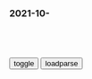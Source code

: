### 2021-10-　

```note
```

<table id="tbc" style="white-space:pre-wrap">
</table>
<button onclick="toggleb()">toggle</button>
<button onclick="loadparse()">loadparse</button>
<br>
<!-- 🌸<br>🍅-　-🍑<hr>🍀 --> <textarea rows="30" cols="100" style="display: none" id="tar">

原来辣不是味道，而是温度感应！发现者获得了今年诺贝尔生理学奖
https://mbd.baidu.com/newspage/data/landingsuper?context=%7B%22nid%22%3A%22news_9538740232616563467%22%7D

2021/10/6下午8:14:01

特朗普：我们赢了 然后我们又赢了 如果我们想赢 我们总是能赢…
https://v.ifeng.com/c/v/v002VRXiKvGmUL2MaI0wP5dPOdDoO026zEIf-_u9MMuXk31U__

神友们的赢麻了是什么意思？ - 知乎
https://www.zhihu.com/question/408395676

　amzy
395 人赞同了该回答
字面意思，胜利到麻木。

好事能赢，坏事也能赢，血亏也能赢，什么都能赢，故称赢麻了。

2021/10/6下午5:59:25

赢麻了，没意思【那年那兔那些事儿吧】_百度贴吧
https://tieba.baidu.com/p/6636964964

jy00827510
这叫从胜利走向另一个胜利，建g同志那年代的人懂

c级E100坦克
鲁迅先生早就高度概括过这种思维

2021/10/6下午5:58:21

评分9.7，史上最极品丈母娘。看望后你就知道日本女婿的无奈了…_哔哩哔哩_bilibili
https://www.bilibili.com/video/BV1zy4y1t7o6

主公喜欢的是已婚少妇，尤其是别人家的媳妇。

太太我喜欢你啊。

作为笨女孩女主佳子的母亲，佳子会变成现在的性格跟佳慧阿姨有着不可推脱的关系。

从遗传学的角度来讲，佳子是完完全全继承了她妈的性格，外貌。甚至在佳慧阿姨的基础上完成了又一次的退化，最后成了二次元反冲斗士。并和阿库娅，萨塔妮娅一起并列为动画界三大智障美少女。

对于这样的佳子，佳慧阿姨深感无奈。但在别人看来，是有其母必有其女。

佳慧阿姨擅长肉搏战，能够突破物理学极限在一瞬间夺取敌方内衣。

佳慧阿姨虽然看起来没心没肺，却有一个困扰她多年的难题，那就是女儿佳子的未来。确切地说应该是自己的未来，为了自己能够安度晚年，佳慧阿姨把目标放在了男主小明身上。
　备受打击的佳慧阿姨最后准备将佳子遗弃到盛产香蕉的菲律宾野生丛林。

在小区内散播男主对姑姑怀有特殊情节的谣言，导致男主在小区内的风评极差。

每次男主反击都能通过装傻卖萌和毒舌完美克制男主，并以骚扰男主为乐。

虽然在一般人看来女女不是抚养而是放养。

艾利欧变成了家里蹲电波族，对此女女一直心怀愧疚，只能采取放任式的你爱尽自己所能在物质上满足艾利欧。

女女不知道一个好母亲是怎么样的，但她确实一直在尽力完成自己作为一个母亲的职责。

2021/10/6下午5:37:24

（日本动漫）评分9.7，史上最极品丈母娘,动漫,日本动漫,好看视频
https://haokan.baidu.com/v?vid=12324216508033168745&sfrom=baidu-feed

评分9.7，史上最极品岳母！岳母：跟女婿住一起挺好！_哔哩哔哩_bilibili
https://www.bilibili.com/video/BV14r4y1N79E?spm_id_from=333.999.0.0

佳子不仅继承了母亲的外貌，还完完全全地继承了母亲的性格。

弹幕：《樱与抱月》又名《安达与岛村》，不过已经被下了

性格和行为举止完全都是小孩子，还喜欢对男主做一些工口的事情。

艾利欧变成了个电波女，每天都把自己裹在被卷里生活，也因此艾利欧遭到了同学的排挤，从学校退学后一直幻想着能够重返宇宙。

男主带着艾利欧认清现实，走出封闭内心踏进社会。

姑姑虽然行为脱线，思维也不是正常人，但作为一个母亲她是绝对合格的。

祖母几十年如一日地守在小店，丈夫和朋友都离她而去，导致她成了个老电波族。最后已经老得走不动了，但仍然努力在女儿面前表现出要强的一面。傲娇地告诉姑姑，自己能走只是不想走。

放到今天妥妥的季度霸权有力竞争者，但可惜生不逢时，在07年诞生了太多的话题大作。

小灿的爸爸是个究极女儿控，一心想把永澄剁碎了喂鱼。

2021/10/6下午5:07:50

起底h航创始人内斗秘辛_媒体_澎湃新闻-The Paper
https://www.thepaper.cn/newsDetail_forward_14685534

2016年9月，h航实业高管签发了一份《阳光宣言》，向王h表达绝对忠诚。一个月后，h航集团下发口头通知，要求对董事局主席陈峰执行“三不政策”：不执行他的任何指令，不回答他的任何问题，不给他任何解释。

陈f在海航被“退休”了。海航随之开启了一轮大清洗。从2016年9月到2017年10月，海航实业和航空公司近百名干部被处理。他们或被驱逐，或被王健发配到山上进行反思。

很多高管根本不知道自己为何会遭此劫难。他们很可能就是因为接了陈峰一个电话而已。

在2016和2017两年间，海航居然没开过一次董事会，这一切没人敢问，更没人敢提。

2017年底，海航曝出最高负债已达7000亿元。此时人们才知道，海航居然连基本的油料钱都没了。

疯狂的末代王朝

王健去世之后，2018年陈峰重新执掌海航，陈王两派之间的争斗仍未停止，并将海航演变成了陈峰的“家天下”。

陈峰对海航的管理层进行了大刀阔斧的调整。据知情人士称，王健曾经重用的200多名干部全部被免掉。这被外界解读为对王健团队的“清洗”。坊间一直传闻，海航内部有个不成文的规则，“陈峰用过的人，王健不会再用。反之亦然。”

那时的海航完全变成了一家子承父业的家族企业，这也彻底导致了人心的涣散。

顾g说：h航集团发展28年，曾经是m企发展的楷模，
很多人又丢了初心、忘了使命，
直至当野心和欲望把集团送入深渊的时候，
既不能清醒地认识自己，也没有把握住机会，没有说真话的勇气，更没有付出和担当的魄力。直至把数十万家庭的希望、成千上万家机构的信任毁于一旦，乃至于给gj造成了数千亿元的巨大损失，这时候很多事情就真的已经注定。但海航已经不再是过去的那个“家天下”的企业。

2021/10/6下午4:37:39

h航董事长被抓！这该死的贪嗔痴！
https://mbd.baidu.com/newspage/data/landingsuper?context=%7B%22nid%22%3A%22news_8855642782114965640%22%7D

顾g：很多人丢了初心、忘
了使命，直到野心和欲望把集团送入深
渊时，也没有说真话的勇气。
https://pics0.baidu.com/feed/cf1b9d16fdfaaf5140a44ec63d03a6e7f11f7ae1.jpeg?token=ee68ac92cb8c5bffcb2c7158caca87ea

2021/10/6下午4:51:44

海航董事长陈峰、CEO谭向东被抓，顾刚连夜发全员信：出了隧道就会被阳光洒遍全身
http://stock.10jqka.com.cn/20210925/c632973834.shtml

2021/10/6下午5:35:51

日本的真正可怕之处，21年拿了20个诺贝尔奖！
https://mbd.baidu.com/newspage/data/landingsuper?context=%7B%22nid%22%3A%22news_9694867147005053497%22%7D

看看日本，想想zg。毫不客气地说，zg要加油啊。

在绝大多数gj，钞票上的人物，往往都是zz家。

日本则是例外，清一色学者。

将最崇敬的人印在每一个gm、每天都在数次进行的日常活动里，意味着最隆重的怀念、最深刻的尊敬。日本人对知识渊博的人表达最大敬仰。

对教育的高度重视，坦率地说，zg与日本，应该还存在差距。

看到一位赴日科学家的文章，谈了他的一个亲身感触：

我第一次参加日本实验室内的小组会（seminar）。让我惊讶的是他们对待所谓"错误"结果的态度。他们会非常认真地研讨结果错在什么地方，为什么错。但他们不会对研究者本人提出任何批评。

失败是成功之母，这个道理人人皆知，日本人真正做到了。与此成鲜明对比的是，我们往往压制失败，动不动就追责。那么以后，谁还敢去尝试新的东西呢？甚至，谁还敢说真话呢？

zg的情况未必这么不堪。但在我们这个sh，在一些地方和一些单位，多做事多犯错，什么都不做，反而最受好评，有没有这样的情况，大家心里都有一把尺子。

但类似x保方晴子的学术不端，全世界都有吧，包括zg在内，但有几个人像笹井芳树这样认真、刚烈呢？

从2005年到2015年，日本这十年的科研经费平均达到国内生产总值的3％，居发达国家首位，而2016年美国为2.8%，约4650亿美元。

可以说，在科研投入比重方面，日本比美国还要高！

就以真锅淑郎为例，出生在日本，但现在是美国人。据说，他之所以离开日本，还是受美国研究环境的吸引，他曾经说过：美国简直是研究的天堂，来自世界各地的人们，聚集在一起，相互刺激，讨论、交流，然后继续。进步就诞生了。

2021/10/6下午3:55:46

日本发现能传染人类新病毒：可致39度高烧 至少7人感染
https://baijiahao.baidu.com/s?id=1712829110158444375&wfr=spider&for=pc

看客anr
大自然中蕴藏了太多不知名病毒了，当人类肆意破坏大自然掠夺资源的时候。大自然的反应就是灭了你！这也算是正当防卫了吧！

2021/10/6下午3:05:57

日本饲养17头“半人半猪”，长着人类的器官，用途让人大涨知识！
https://baijiahao.baidu.com/s?id=1631387366017873456&wfr=spider&for=pc

2021/10/6下午3:08:48

真正的高手，都懂“概率权”
https://baijiahao.baidu.com/s?id=1693851062691009028&wfr=spider&for=pc

懂概率的人，人生都不会太差

从生命到宇宙万物，假如真有造物主，他主宰的工具就是概率。

2021/10/6下午2:51:34

这个大佬把价格打下来后 有几百万人用上了电脑_凤凰网
https://tech.ifeng.com/c/8A6k9FCIFKF

2021/10/6上午10:30:17

四川省地震局：泸州发生8.1级地震为系统故障误报
http://baijiahao.baidu.com/s?id=1712790972380236122&wfr=spider&for=pc

2021/10/6上午10:27:41

</textarea> <!-- 🍀<br>🍑-　-🍅<hr>🌸 -->

```tip
```

<script src="https://cdn.jsdelivr.net/npm/jquery@3.5.1/dist/jquery.min.js"></script>

<link rel="stylesheet" href="https://cdn.jsdelivr.net/gh/fancyapps/fancybox@3.5.7/dist/jquery.fancybox.min.css" />
<script src="https://cdn.jsdelivr.net/gh/fancyapps/fancybox@3.5.7/dist/jquery.fancybox.min.js"></script>

<script type="text/javascript">

var __urlRegex = /(\b(https?|ftp|file):\/\/[-A-Z0-9+&@#\/%?=~_|!:,.;]*[-A-Z0-9+&@#\/%=~_|])/ig;
var __imgRegex = /\.(?:jpe?g|gif|png)$/i;

loadparse();

function parseURL($string){

    var exp = __urlRegex;
    return $string.replace(exp,function(match){
            __imgRegex.lastIndex=0;
            if(__imgRegex.test(match)){
                return '<a data-fancybox="gallery" href="' + match.replace("/p=700", "")
                 + '"><img src="' + match.replace("/p=700", "/p=160x200")+'" width="64"></a>';
            }
            else{
                return '<a href="' + match + '" target="_blank">' + match + '</a>';
            }
        }
    );
}

function loadparse() {
  tbc.innerHTML = parseURL(tar.value);
}

function toggleb() {
  var x = document.getElementById("tar");
  if (x.style.display === "none") {
    x.style.display = "";
  } else {
    x.style.display = "none";
  }
}

</script>

